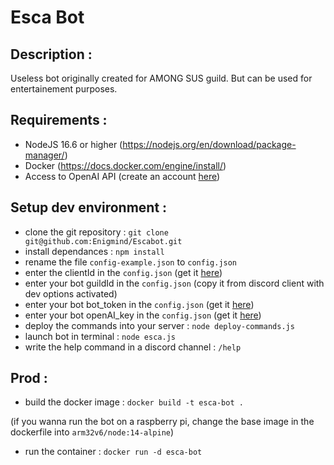 # Esca Bot
## Description :
Useless bot originally created for AMONG SUS guild. But can be used for entertainement purposes.

## Requirements :
- NodeJS 16.6 or higher (https://nodejs.org/en/download/package-manager/)
- Docker (https://docs.docker.com/engine/install/)
- Access to OpenAI API (create an account [here](https://beta.openai.com/signup))

## Setup dev environment :
- clone the git repository : `git clone git@github.com:Enigmind/Escabot.git`
- install dependances : `npm install`
- rename the file `config-example.json` to `config.json`
- enter the clientId in the `config.json` (get it [here](https://discord.com/developpers))
- enter your bot guildId in the `config.json` (copy it from discord client with dev options activated)
- enter your bot bot_token in the `config.json` (get it [here](https://discord.com/developpers))
- enter your bot openAI_key in the `config.json` (get it [here](https://beta.openai.com/account/api-keys))
- deploy the commands into your server : `node deploy-commands.js`
- launch bot in terminal : `node esca.js`
- write the help command in a discord channel : `/help`


## Prod :
- build the docker image : `docker build -t esca-bot .`

(if you wanna run the bot on a raspberry pi, change the base image in the dockerfile into `arm32v6/node:14-alpine`)

- run the container : `docker run -d esca-bot`
